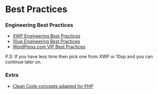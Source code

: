 # Best Practices

### Engineering Best Practices

* [XWP Engineering Best Practices](https://xwp.github.io/engineering-best-practices/)
* [10up Engineering Best Practices](https://10up.github.io/Engineering-Best-Practices/)
* [WordPress.com VIP Best Practices](https://vip.wordpress.com/documentation/best-practices/)

P.S: If you have less time then pick one from XWP or 10up and you can continue later on.

### Extra
* [Clean Code concepts adapted for PHP](https://github.com/jupeter/clean-code-php)
